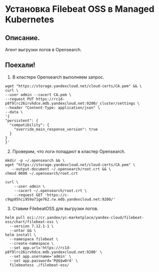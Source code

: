 # Установка Filebeat OSS в Managed Kubernetes

## Описание.
Агент выгрузки логов в Opensearch.

## Поехали!

1. В кластере Opensearch выполняем запрос.
```
wget "https://storage.yandexcloud.net/cloud-certs/CA.pem" && \
curl \
--user admin --cacert CA.pem \
--request PUT https://rc1d-p8f9lrc26irvhdce.mdb.yandexcloud.net:9200/_cluster/settings \
--header "Content-Type: application/json" \
--data \
'{
"persistent": {
  "compatibility": {
    "override_main_response_version": true
  }
}
}'
```

2. Проверим, что логи попадают в кластер Opensearch.
```
mkdir -p ~/.opensearch && \
wget "https://storage.yandexcloud.net/cloud-certs/CA.pem" \
   --output-document ~/.opensearch/root.crt && \
chmod 0600 ~/.opensearch/root.crt

curl \
    --user admin \
    --cacert ~/.opensearch/root.crt \
    --request GET 'https://c-c9qp85hci959a71ge762.rw.mdb.yandexcloud.net:9200/'
```

3. Ставим FilebeatOSS для выгрузки логов.
```
helm pull oci://cr.yandex/yc-marketplace/yandex-cloud/filebeat-oss/chart/filebeat-oss \
  --version 7.12.1-1 \
  --untar && \
helm install \
  --namespace filebeat \
  --create-namespace \
  --set app.url='https://rc1d-p8f9lrc26irvhdce.mdb.yandexcloud.net:9200' \
  --set app.username='admin' \
  --set app.password='P@$$w0rd' \
  filebeatoss ./filebeat-oss/
```
